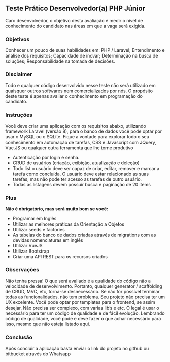 ## Teste Prático Desenvolvedor(a) PHP Júnior

Caro desenvolvedor, o objetivo desta avaliação é medir o nível de conhecimento do candidato nas áreas em que a vaga será exigida.

### Objetivos
Conhecer um pouco de suas habilidades em: PHP / Laravel;
Entendimento e análise dos requisitos;
Capacidade de inovar;
Determinação na busca de soluções;
Responsabilidade na tomada de decisões.

### Disclaimer
Todo e qualquer código desenvolvido nesse teste não será utilizado em quaisquer outros softwares nem comercializados por nós.
O propósito deste teste é apenas avaliar o conhecimento em programação do candidato.

### Instruções
Você deve criar uma aplicação com os requisitos abaixo, utilizando framework Laravel (versão 8), para o banco de dados você pode optar por usar o MySQL ou o SQLite. Fique a vontade para explorar todo o seu conhecimento em automação de tarefas, CSS e Javascript com JQuery, Vue.JS ou qualquer outra ferramenta que lhe torne produtivo

- Autenticação por login e senha.
- CRUD de usuários (criação, exibição, atualização e deleção)
- Todo list o usuário deve ser capaz de criar, editar, remover e marcar a tarefa como concluída. O usuário deve estar relacionado as suas tarefas, mas não pode ter acesso as tarefas de outro usuário.
- Todas as listagens devem possuir busca e paginação de 20 items

### Plus
 **Não é obrigatório, mas será muito bom se você:**
- Programar em Inglês
- Utilizar as melhores práticas da Orientação a Objetos
- Utilizar seeds e factories
- As tabelas do banco de dados criadas através de migrations com as devidas nomenclaturas em inglês
- Utilizar VueJS
- Utilizar Bootstrap
- Criar uma API REST para os recursos criados

### Observações
Não tenha pressa! O que será avaliado é a qualidade do código não a velocidade de desenvolvimento. Portanto, qualquer generator / scaffolding de CRUD, MVC, etc, torna-se desnecessário.
Se não for possível terminar todas as funcionalidades, não tem problema.
Seu projeto não precisa ter um UX excelente. Você pode optar por templates para o frontend, se assim desejar.
Não precisa ser complexo, com varias lib’s e etc. O legal é usar o necessário para ter um código de qualidade e de fácil evolução.
Lembrando código de qualidade, você pode e deve fazer o que achar necessário para isso, mesmo que não esteja listado aqui.

### Conclusão
Após concluir a aplicação basta enviar o link do projeto no github ou bitbucket através do Whatsapp
